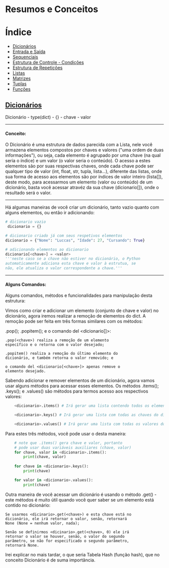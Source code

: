 # Resumos e Conceitos
# Índice 



* [Dicionários](#dicionarios)
* [Entrada e Saída](#Entrada-e-Saída)
* [Sequenciais](#Sequenciais)
* [Estrutura de Controle - Condições](#Estrutura-de-Controle---Condições)
* [Estrutura de Repetições](#Estrutura-de-Repetições)
* [Listas](#Listas)
* [Matrizes](#Matrizes)
* [Tuplas](#Tuplas)
* [Funções](#Funcoes)

## [Dicionários](#dicionarios)

Dicionário - type(dict) - {} - chave - valor
___________
#### **Conceito:**

O Dicionário é uma estrutura de dados parecida com a Lista,
nele você armazena elementos compostos por chaves e valores
("uma ordem de duas informações"), ou seja, cada elemento é 
agrupado por uma chave (na qual seria o índice) e um valor 
(o valor seria o conteúdo). O acesso a estes elementos são
por suas respectivas chaves, onde cada chave pode ser
qualquer tipo de valor (int, float, str, tupla, lista...), 
diferente das listas, onde sua forma de acesso aos elementos 
são por índices de valor inteiro (lista[<int>]), deste modo,
para acessarmos um elemento (valor ou conteúdo) de um dicionário,
basta você acessar atravéz da sua chave (dicionario[<chave>]),
onde o resultado será o valor.
____________________________________________________________
Há algumas maneiras de você criar um dicionário, tanto vazio
quanto com alguns elementos, ou então ir adicionando:

~~~python
# dicionario vazio
 dicionario = {} 

# dicionario criado já com seus respetivos elementos
dicionario = {"Nome": "Luccas", "Idade": 27, "Cursando": True}

# adicionando elementos ao dicionario
dicionario[<chave>] = <valor>
'''neste caso se a chave não estiver no dicionário, o Python
automaticamente adiciona esta chave e valor à estrutua, se
não, ele atualiza o valor correspondente a chave.'''
~~~
__________________
#### **Alguns Comandos:**

Alguns comandos, métodos e funcionalidades para manipulação 
desta estrutura:

Vimos como criar e adicionar um elemento (conjunto de chave e 
valor) no dicionário, agora iremos realizar a remoção de 
elementos do dict. A remoção pode ser feita em três formas 
similares com os métodos:


<dicionario>.pop(<chave>); 
<dicionario>.popitem(); 
e o comando del <dicionario[<chave>]>:

	.pop(<chave>) realiza a remoção de um elemento 
	específico e o retorna com o valor desejado;

	.popitem() realiza a remoção do último elemento do 
	dicionário, e também retorna o valor removido; e

	o comando del <dicionario[<chave>]> apenas remove o 
	elemento desejado.

Sabendo adicionar e remover elementos de um dicionário, agora 
vamos usar alguns métodos para acessar esses elementos. Os 
métodos <dicionario>.items(); <dicionario>.keys(); e 
<dicionario>.values() são métodos para termos acesso aos 
respectivos valores:

~~~python
	<dicionario>.items() # Irá gerar uma lista contendo todos os elementos (dentro de uma tupla) do dicionário;

	<dicionario>.keys() # Irá gerar uma lista com todas as chaves do dicionário;

	<dicionario>.values() # Irá gerar uma lista com todas os valores do dicionário.
~~~
		
Para estes três métodos, você pode usar o <for> desta maneira:

~~~python
	# note que .items() gera chave e valor, portanto
	# pode usar duas variáveis auxiliares (chave, valor)
	for chave, valor in <dicionario>.items():
		print(chave, valor)
		
	for chave in <dicionario>.keys():
		print(chave)

	for valor in <dicionario>.values():
		print(chave)
~~~

Outra maneira de você acessar um dicionário é usando o método
<dicinario>.get(<chave>) - este métodos é muito útil quando
você quer saber se um elemento está contido no dicionário:

	Se usarmos <dicinario>.get(<chave>) e esta chave está no
	dicionário, ele irá retornar o valor, senão, retornará
	None (None = nenhum valor, nada);

	Senão se definirmos <dicinario>.get(<chave>, 0) ele irá 
	retornar o valor se houver, senão, o valor do segundo 
	parâmetro, se não for especificado o segundo parâmetro,
	retornará None.

Irei explicar no mais tardar, o que seria Tabela Hash (função hash),
que no conceito Dicionário é de suma importância.
